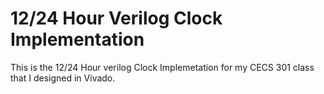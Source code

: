 # 12/24 Hour Verilog Clock Implementation

This is the 12/24 Hour verilog Clock Implemetation for my CECS 301 class that I designed in Vivado.